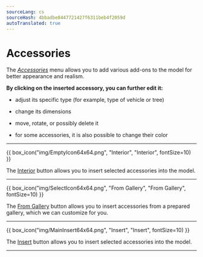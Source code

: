 ```yaml
---
sourceLang: cs
sourceHash: 4bbadbe8447721427f6311beb4f2059d
autoTranslated: true
---
```


# Accessories

<p>The <u><i>Accessories</i></u> menu allows you to add various add-ons to the model for better appearance and realism.</p>

<p><b>By clicking on the inserted accessory, you can further edit it:</b></p>
<ul>
  <li><p>adjust its specific type (for example, type of vehicle or tree)</p></li>
  <li><p>change its dimensions</p></li>
  <li><p>move, rotate, or possibly delete it</p></li>
  <li><p>for some accessories, it is also possible to change their color</p></li>
</ul>

<hr class="main">

{{ box_icon("img/EmptyIcon64x64.png", "Interior", "Interior", fontSize=10) }}

<p>The <u>Interior</u> button allows you to insert selected accessories into the model.</p>

<hr class="main">

{{ box_icon("img/SelectIcon64x64.png", "From Gallery", "From Gallery", fontSize=10) }}

<p>The <u>From Gallery</u> button allows you to insert accessories from a prepared gallery, which we can customize for you.</p>

<hr class="main">

{{ box_icon("img/MainInsert64x64.png", "Insert", "Insert", fontSize=10) }}

<p>The <u>Insert</u> button allows you to insert selected accessories into the model.</p>

<hr class="main">

<!-- product: HiStruct Building Configurator -->